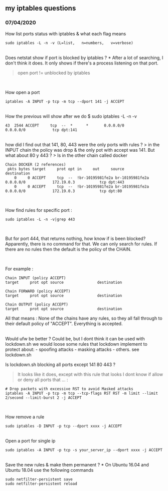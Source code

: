 

## my iptables questions  

### 07/04/2020

How list ports status with iptables & what each flag means 
```
sudo iptables -L -n -v (L=list,   n=numbers,   v=verbose)
```

<br>
Does netstat show if port is blocked by iptables ?
* After a lot of searching, I don't think it does. It only shows if there's a process listening on that port.


> open port != unblocked by iptables

```
```
<br>
How open a port

```
iptables -A INPUT -p tcp -m tcp --dport 141 -j ACCEPT
```

<br>
How the previous will show after we do $ sudo iptables -L -n -v

```
43  2544 ACCEPT     tcp  --  *      *       0.0.0.0/0            0.0.0.0/0            tcp dpt:141
```

<br>
how did I find out that 141, 80, 443 were the only ports with rules ?
> in the INPUT chain the policy was drop & the only pot with accept was 141.
But what about 80 y 443 ?
> Is in the other chain called docker

```
Chain DOCKER (2 references)
 pkts bytes target     prot opt in     out     source               destination         
    0     0 ACCEPT     tcp  --  !br-10195981fe2a br-10195981fe2a  0.0.0.0/0            172.19.0.3           tcp dpt:443
    0     0 ACCEPT     tcp  --  !br-10195981fe2a br-10195981fe2a  0.0.0.0/0            172.19.0.3           tcp dpt:80
```

<br>

How find rules for specific port :

```
sudo iptables -L -n -v|grep 443
```

<br>

But for port 444, that returns nothing, how know if is been blocked?
Apparently, there is no command for that. We can only search for rules. If there are no rules then the default is the policy of the CHAIN. 

<br>

For example :

```
Chain INPUT (policy ACCEPT)
target     prot opt source               destination

Chain FORWARD (policy ACCEPT)
target     prot opt source               destination

Chain OUTPUT (policy ACCEPT)
target     prot opt source               destination 
```

All that means : 
None of the chains have any rules, so they all fall through to their default policy of "ACCEPT". Everything is accepted.

<br>
Would ufw be better ?
Could be, but I dont think it can be used with lockdown.sh
we would loose some rules that lockdown implement to protect about:
  - spoofing attacks
  - masking attacks
  - others. see lockdown.sh

<br>

Is lockdown.sh blocking all ports except 141 80 443 ?
> It looks like it does, except with this rule that looks I dont know if allow or deny all ports that ... :

```
# Drop packets with excessive RST to avoid Masked attacks
iptables -A INPUT -p tcp -m tcp --tcp-flags RST RST -m limit --limit 2/second --limit-burst 2 -j ACCEPT
```

<br>

How remove a rule

```
sudo iptables -D INPUT -p tcp --dport xxxx -j ACCEPT
```

<br>
Open a port for single ip

```
sudo iptables -A INPUT -p tcp -s your_server_ip --dport xxxx -j ACCEPT
```

<br>
Save the new rules & make them permanent ?
* On Ubuntu 16.04 and Ubuntu 18.04 use the following commands

```
sudo netfilter-persistent save
sudo netfilter-persistent reload
```

